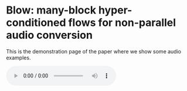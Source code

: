# Blow: many-block hyper-conditioned flows for non-parallel audio conversion

This is the demonstration page of the paper where we show some audio examples.


<audio controls><source src="p225_01111.wav"></audio>
